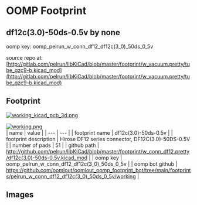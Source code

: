 # OOMP Footprint  
## df12c(3.0)-50ds-0.5v  by none  
  
oomp key: oomp_pelrun_w_conn_df12_df12c(3_0)_50ds_0_5v  
  
source repo at: [http://gitlab.com/pelrun/libKiCad/blob/master/footprint/w_vacuum.pretty/tube_gzc9-b.kicad_mod](http://gitlab.com/pelrun/libKiCad/blob/master/footprint/w_vacuum.pretty/tube_gzc9-b.kicad_mod)  
## Footprint  
  
[![working_kicad_pcb_3d.png](working_kicad_pcb_3d_600.png)](working_kicad_pcb_3d.png)  
  
[![working.png](working_600.png)](working.png)  
| name | value | 
| --- | --- | 
| footprint name | df12c(3.0)-50ds-0.5v | 
| footprint description | Hirose DF12 series connector, DF12C(3.0)-50DS-0.5V | 
| number of pads | 51 | 
| github path | http://github.com/pelrun/libKiCad/blob/master/footprint/w_conn_df12.pretty/df12c(3.0)-50ds-0.5v.kicad_mod | 
| oomp key | oomp_pelrun_w_conn_df12_df12c(3_0)_50ds_0_5v | 
| oomp bot github | https://github.com/oomlout/oomlout_oomp_footprint_bot/tree/main/footprints/pelrun_w_conn_df12_df12c(3_0)_50ds_0_5v/working | 
## Images  
